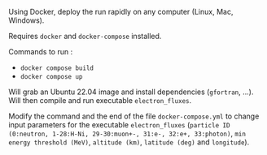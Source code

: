 Using Docker, deploy the run rapidly on any computer (Linux, Mac, Windows).

Requires `docker` and `docker-compose` installed.

Commands to run :
* `docker compose build`
* `docker compose up`

Will grab an Ubuntu 22.04 image and install dependencies (`gfortran`, ...). Will then compile and run executable `electron_fluxes`.

Modify the command and the end of the file `docker-compose.yml` to change input parameters for the executable `electron_fluxes` (`particle ID (0:neutron, 1-28:H-Ni, 29-30:muon+-, 31:e-, 32:e+, 33:photon)`, `min energy threshold (MeV)`, `altitude (km)`, `latitude (deg)` and `longitude`).
